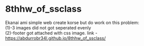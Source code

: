 # 8thhw_of_ssclass
Ekanai ami simple web create korse but do work on this problem:
<br>
(1)-3 images did not got seperated evenly
<br>
(2)-footer got attached with css image.
link - https://abdurrobr34l.github.io/8thhw_of_ssclass/
